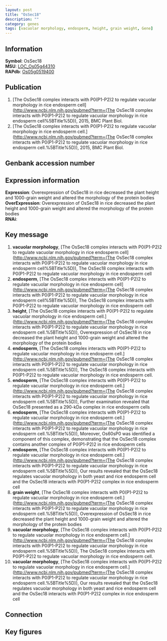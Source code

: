 ```yaml
---
layout: post
title: "OsSec18"
description: ""
category: genes
tags: [vacuolar morphology, endosperm, height, grain weight, Gene]
---
```


## Information
__Symbol__: OsSec18  
__MSU__: [LOC_Os05g44310](http://rice.plantbiology.msu.edu/cgi-bin/ORF_infopage.cgi?orf=LOC_Os05g44310)  
__RAPdb__: [Os05g0519400](http://rapdb.dna.affrc.go.jp/viewer/gbrowse_details/irgsp1?name=Os05g0519400)  

## Publication
1. [The OsSec18 complex interacts with P0(P1-P2)2 to regulate vacuolar morphology in  rice endosperm cell](http://www.ncbi.nlm.nih.gov/pubmed?term=(The OsSec18 complex interacts with P0(P1-P2)2 to regulate vacuolar morphology in  rice endosperm cell%5BTitle%5D)), 2015, BMC Plant Biol.
2. [The OsSec18 complex interacts with P0(P1-P2)2 to regulate vacuolar morphology in rice endosperm cell.](http://www.ncbi.nlm.nih.gov/pubmed?term=(The OsSec18 complex interacts with P0(P1-P2)2 to regulate vacuolar morphology in rice endosperm cell.%5BTitle%5D)), 2015, BMC Plant Biol.

## Genbank accession number

## Expression information
__Expression__: Overexpression of OsSec18 in rice decreased the plant height and 1000-grain weight and altered the morphology of the protein bodies  
__OverExpression__: Overexpression of OsSec18 in rice decreased the plant height and 1000-grain weight and altered the morphology of the protein bodies  
__RNAi__:  

## Key message
1. __vacuolar morphology__, [The OsSec18 complex interacts with P0(P1-P2)2 to regulate vacuolar morphology in  rice endosperm cell](http://www.ncbi.nlm.nih.gov/pubmed?term=(The OsSec18 complex interacts with P0(P1-P2)2 to regulate vacuolar morphology in  rice endosperm cell%5BTitle%5D)), The OsSec18 complex interacts with P0(P1-P2)2 to regulate vacuolar morphology in  rice endosperm cell
2. __endosperm__, [The OsSec18 complex interacts with P0(P1-P2)2 to regulate vacuolar morphology in  rice endosperm cell](http://www.ncbi.nlm.nih.gov/pubmed?term=(The OsSec18 complex interacts with P0(P1-P2)2 to regulate vacuolar morphology in  rice endosperm cell%5BTitle%5D)), The OsSec18 complex interacts with P0(P1-P2)2 to regulate vacuolar morphology in  rice endosperm cell
3. __height__, [The OsSec18 complex interacts with P0(P1-P2)2 to regulate vacuolar morphology in rice endosperm cell.](http://www.ncbi.nlm.nih.gov/pubmed?term=(The OsSec18 complex interacts with P0(P1-P2)2 to regulate vacuolar morphology in rice endosperm cell.%5BTitle%5D)),  Overexpression of OsSec18 in rice decreased the plant height and 1000-grain weight and altered the morphology of the protein bodies
4. __endosperm__, [The OsSec18 complex interacts with P0(P1-P2)2 to regulate vacuolar morphology in rice endosperm cell.](http://www.ncbi.nlm.nih.gov/pubmed?term=(The OsSec18 complex interacts with P0(P1-P2)2 to regulate vacuolar morphology in rice endosperm cell.%5BTitle%5D)), The OsSec18 complex interacts with P0(P1-P2)2 to regulate vacuolar morphology in rice endosperm cell.
5. __endosperm__, [The OsSec18 complex interacts with P0(P1-P2)2 to regulate vacuolar morphology in rice endosperm cell.](http://www.ncbi.nlm.nih.gov/pubmed?term=(The OsSec18 complex interacts with P0(P1-P2)2 to regulate vacuolar morphology in rice endosperm cell.%5BTitle%5D)),  Further examination revealed that OsSec18 presented as a 290-kDa complex in rice endosperm cells
6. __endosperm__, [The OsSec18 complex interacts with P0(P1-P2)2 to regulate vacuolar morphology in rice endosperm cell.](http://www.ncbi.nlm.nih.gov/pubmed?term=(The OsSec18 complex interacts with P0(P1-P2)2 to regulate vacuolar morphology in rice endosperm cell.%5BTitle%5D)),  Moreover, Os60sP0 was identified a component of this complex, demonstrating that the OsSec18 complex contains another complex of P0(P1-P2)2 in rice endosperm cells
7. __endosperm__, [The OsSec18 complex interacts with P0(P1-P2)2 to regulate vacuolar morphology in rice endosperm cell.](http://www.ncbi.nlm.nih.gov/pubmed?term=(The OsSec18 complex interacts with P0(P1-P2)2 to regulate vacuolar morphology in rice endosperm cell.%5BTitle%5D)), Our results revealed that the OsSec18 regulates vacuolar morphology in both yeast and rice endosperm cell and the OsSec18 interacts with P0(P1-P2)2 complex in rice endosperm cell
8. __grain weight__, [The OsSec18 complex interacts with P0(P1-P2)2 to regulate vacuolar morphology in rice endosperm cell.](http://www.ncbi.nlm.nih.gov/pubmed?term=(The OsSec18 complex interacts with P0(P1-P2)2 to regulate vacuolar morphology in rice endosperm cell.%5BTitle%5D)),  Overexpression of OsSec18 in rice decreased the plant height and 1000-grain weight and altered the morphology of the protein bodies
9. __vacuolar morphology__, [The OsSec18 complex interacts with P0(P1-P2)2 to regulate vacuolar morphology in rice endosperm cell.](http://www.ncbi.nlm.nih.gov/pubmed?term=(The OsSec18 complex interacts with P0(P1-P2)2 to regulate vacuolar morphology in rice endosperm cell.%5BTitle%5D)), The OsSec18 complex interacts with P0(P1-P2)2 to regulate vacuolar morphology in rice endosperm cell.
10. __vacuolar morphology__, [The OsSec18 complex interacts with P0(P1-P2)2 to regulate vacuolar morphology in rice endosperm cell.](http://www.ncbi.nlm.nih.gov/pubmed?term=(The OsSec18 complex interacts with P0(P1-P2)2 to regulate vacuolar morphology in rice endosperm cell.%5BTitle%5D)), Our results revealed that the OsSec18 regulates vacuolar morphology in both yeast and rice endosperm cell and the OsSec18 interacts with P0(P1-P2)2 complex in rice endosperm cell

## Connection

## Key figures


